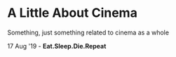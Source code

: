 # A Little About Cinema
Something, just something related to cinema as a whole

17 Aug '19 - **Eat.Sleep.Die.Repeat**